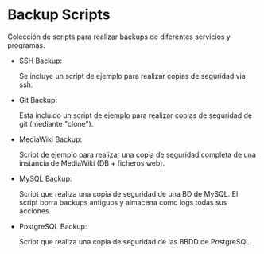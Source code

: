# Backup Scripts
Colección de scripts para realizar backups de diferentes servicios y programas.

- SSH Backup:

  Se incluye un script de ejemplo para realizar copias de seguridad via ssh.

- Git Backup:

  Esta incluido un script de ejemplo para realizar copias de seguridad de git (mediante "clone").

- MediaWiki Backup:

  Script de ejemplo para realizar una copia de seguridad completa de una instancia de MediaWiki (DB + ficheros web).

- MySQL Backup:

  Script que realiza una copia de seguridad de una BD de MySQL.
  El script borra backups antiguos y almacena como logs todas sus acciones.

- PostgreSQL Backup:

  Script que realiza una copia de seguridad de las BBDD de PostgreSQL.
